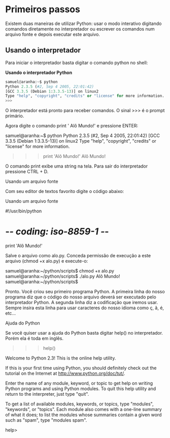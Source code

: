 # Primeiros passos

Existem duas maneiras de utilizar Python: usar o modo interativo digitando comandos diretamente no interpretador ou escrever os comandos num arquivo fonte e depois executar este arquivo.

## Usando o interpretador

Para iniciar o interpretador basta digitar o comando python no shell:

**Usando o interpretador Python**

```python
samuel@aranha:~$ python
Python 2.3.5 (#2, Sep 4 2005, 22:01:42)
[GCC 3.3.5 (Debian 1:3.3.5-13)] on linux2
Type "help", "copyright", "credits" or "license" for more information.
>>>
```


O interpretador está pronto para receber comandos. O sinal >>> é o prompt primário.

Agora digite o comando print ' Alô Mundo!' e pressione ENTER:

samuel@aranha:~$ python
Python 2.3.5 (#2, Sep 4 2005, 22:01:42)
[GCC 3.3.5 (Debian 1:3.3.5-13)] on linux2
Type "help", "copyright", "credits" or "license" for more information.
>>> print 'Alô Mundo!'
Alô Mundo!
>>>


O comando print exibe uma string na tela.
Para sair do interpretador pressione CTRL + D.

Usando um arquivo fonte

Com seu editor de textos favorito digite o código abaixo:

Usando um arquivo fonte

#!/usr/bin/python
# -*- coding: iso-8859-1 -*-

print 'Alô Mundo!'


Salve o arquivo como alo.py.
Conceda permissão de execução a este arquivo (chmod +x alo.py) e execute-o:

samuel@aranha:~/python/scripts$ chmod +x alo.py
samuel@aranha:~/python/scripts$ ./alo.py
Alô Mundo!
samuel@aranha:~/python/scripts$


Pronto. Você criou seu primeiro programa Python.
A primeira linha do nosso programa diz que o código do nosso arquivo deverá ser executado pelo interpretador Python.
A segunda linha diz a codificação que iremos usar. Sempre insira esta linha para usar caracteres do nosso idioma como ç, ã, é, etc...

Ajuda do Python

Se você quiser usar a ajuda do Python basta digitar help() no interpretador. Porém ela é toda em inglês.

>>> help()

Welcome to Python 2.3! This is the online help utility.

If this is your first time using Python, you should definitely check out the tutorial on the Internet at http://www.python.org/doc/tut/.

Enter the name of any module, keyword, or topic to get help on writing Python programs and using Python modules. To quit this help utility and return to the interpreter, just type "quit".

To get a list of available modules, keywords, or topics, type "modules", "keywords", or "topics". Each module also comes with a one-line summary of what it does; to list the modules whose summaries contain a given word such as "spam", type "modules spam".

help>